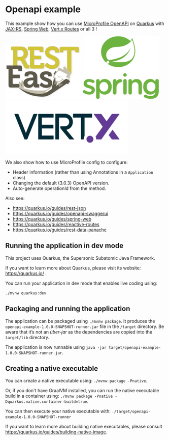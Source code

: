 # Openapi example

This example show how you can use [MicroProfile OpenAPI](https://github.com/eclipse/microprofile-open-api) on [Quarkus](https://quarkus.io/) 
with [JAX-RS](https://resteasy.github.io/), [Spring Web](https://quarkus.io/guides/spring-web), [Vert.x Routes](https://quarkus.io/guides/reactive-routes) or all 3 !

![resteasy](resteasy.png)
![spring](spring.png)
![vertx](vertx.png)

We also show how to use MicroProfile config to configure:

* Header information (rather than using Annotations in a `Application` class)
* Changing the default (3.0.3) OpenAPI version.
* Auto-generate operationId from the method.

Also see:

* https://quarkus.io/guides/rest-json
* https://quarkus.io/guides/openapi-swaggerui
* https://quarkus.io/guides/spring-web
* https://quarkus.io/guides/reactive-routes
* https://quarkus.io/guides/rest-data-panache

## Running the application in dev mode

This project uses Quarkus, the Supersonic Subatomic Java Framework.

If you want to learn more about Quarkus, please visit its website: https://quarkus.io/ .

You can run your application in dev mode that enables live coding using:
```
./mvnw quarkus:dev
```

## Packaging and running the application

The application can be packaged using `./mvnw package`.
It produces the `openapi-example-1.0.0-SNAPSHOT-runner.jar` file in the `/target` directory.
Be aware that it’s not an _über-jar_ as the dependencies are copied into the `target/lib` directory.

The application is now runnable using `java -jar target/openapi-example-1.0.0-SNAPSHOT-runner.jar`.

## Creating a native executable

You can create a native executable using: `./mvnw package -Pnative`.

Or, if you don't have GraalVM installed, you can run the native executable build in a container using: `./mvnw package -Pnative -Dquarkus.native.container-build=true`.

You can then execute your native executable with: `./target/openapi-example-1.0.0-SNAPSHOT-runner`

If you want to learn more about building native executables, please consult https://quarkus.io/guides/building-native-image.